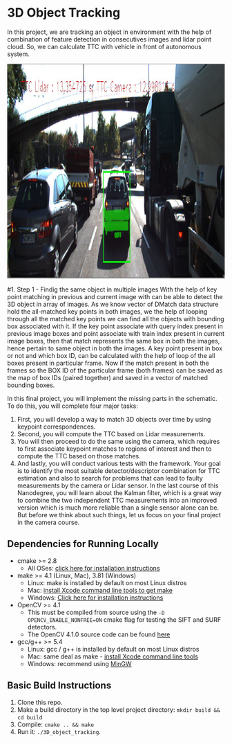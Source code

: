 # 3D Object Tracking

In this project, we are tracking an object in environment with the help of combination of feature detection in consecutives images and lidar point cloud. So, we can calculate TTC with vehicle in front of autonomous system. 

<img src="https://github.com/Kush-Sh/3D-Model-Tracking/blob/main/Images/1st.jpg?raw=true" width="1170" height="496" />


#1. Step 1 - Findig the same object in multiple images
With the help of key point matching in previous and current image with can be able to detect the 3D object in array of images. As we know vector of DMatch data structure hold the all-matched key points in both images, we the help of looping through all the matched key points we can find all the objects with bounding box associated with it.
If the key point associate with query index present in previous image boxes and point associate with train index present in current image boxes, then that match represents the same box in both the images, hence pertain to same object in both the images.
A key point present in box or not and which box ID, can be calculated with the help of loop of the all boxes present in particular frame. 
Now if the match present in both the frames so the BOX ID of the particular frame (both frames) can be saved as the map of box IDs (paired together) and saved in a vector of matched bounding boxes.






In this final project, you will implement the missing parts in the schematic. To do this, you will complete four major tasks: 
1. First, you will develop a way to match 3D objects over time by using keypoint correspondences. 
2. Second, you will compute the TTC based on Lidar measurements. 
3. You will then proceed to do the same using the camera, which requires to first associate keypoint matches to regions of interest and then to compute the TTC based on those matches. 
4. And lastly, you will conduct various tests with the framework. Your goal is to identify the most suitable detector/descriptor combination for TTC estimation and also to search for problems that can lead to faulty measurements by the camera or Lidar sensor. In the last course of this Nanodegree, you will learn about the Kalman filter, which is a great way to combine the two independent TTC measurements into an improved version which is much more reliable than a single sensor alone can be. But before we think about such things, let us focus on your final project in the camera course. 

## Dependencies for Running Locally
* cmake >= 2.8
  * All OSes: [click here for installation instructions](https://cmake.org/install/)
* make >= 4.1 (Linux, Mac), 3.81 (Windows)
  * Linux: make is installed by default on most Linux distros
  * Mac: [install Xcode command line tools to get make](https://developer.apple.com/xcode/features/)
  * Windows: [Click here for installation instructions](http://gnuwin32.sourceforge.net/packages/make.htm)
* OpenCV >= 4.1
  * This must be compiled from source using the `-D OPENCV_ENABLE_NONFREE=ON` cmake flag for testing the SIFT and SURF detectors.
  * The OpenCV 4.1.0 source code can be found [here](https://github.com/opencv/opencv/tree/4.1.0)
* gcc/g++ >= 5.4
  * Linux: gcc / g++ is installed by default on most Linux distros
  * Mac: same deal as make - [install Xcode command line tools](https://developer.apple.com/xcode/features/)
  * Windows: recommend using [MinGW](http://www.mingw.org/)

## Basic Build Instructions

1. Clone this repo.
2. Make a build directory in the top level project directory: `mkdir build && cd build`
3. Compile: `cmake .. && make`
4. Run it: `./3D_object_tracking`.
